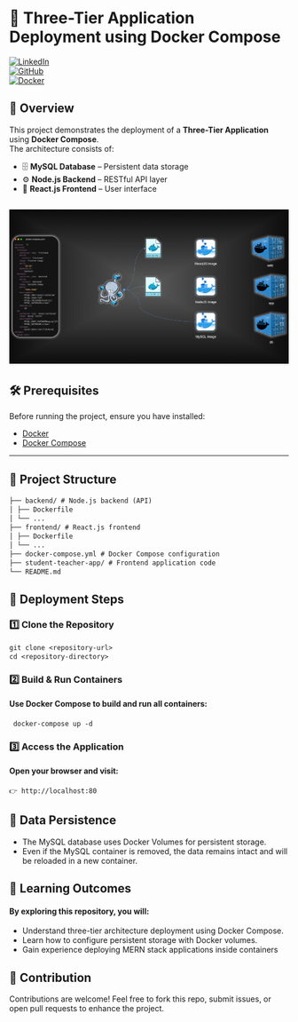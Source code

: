 
# 🚀 Three-Tier Application Deployment using Docker Compose  

[![LinkedIn](https://img.shields.io/badge/Connect%20with%20me%20on-LinkedIn-blue.svg)](https://www.linkedin.com/in/omprakash-chauhan-07b1b3233/)  
[![GitHub](https://img.shields.io/github/stars/AmanPathak-DevOps.svg?style=social)](https://github.com/omprakash2929)  
[![Docker](https://img.shields.io/badge/docker-%230db7ed.svg?style=for-the-badge&logo=docker&logoColor=white)](https://hub.docker.com/u/avian19)  


## 📌 Overview
This project demonstrates the deployment of a **Three-Tier Application** using **Docker Compose**.  
The architecture consists of:  

- 🗄️ **MySQL Database** – Persistent data storage  
- ⚙️ **Node.js Backend** – RESTful API layer  
- 🎨 **React.js Frontend** – User interface  


![Architecture](assets/Infra.gif)
--

## 🛠️ Prerequisites
Before running the project, ensure you have installed:  

- [Docker](https://www.docker.com/get-started)  
- [Docker Compose](https://docs.docker.com/compose/install/)  

---

## 📂 Project Structure
```
├── backend/ # Node.js backend (API)
│ ├── Dockerfile
│ └── ...
├── frontend/ # React.js frontend
│ ├── Dockerfile
│ └── ...
├── docker-compose.yml # Docker Compose configuration
├── student-teacher-app/ # Frontend application code
└── README.md
```

## 🚀 Deployment Steps

 ### 1️⃣ Clone the Repository
   ```
   git clone <repository-url>
   cd <repository-directory>
   ```

### 2️⃣ Build & Run Containers
   #### Use Docker Compose to build and run all containers:
   ```
    docker-compose up -d
   ```

### 3️⃣ Access the Application
   #### Open your browser and visit:
   ```
👉 http://localhost:80
   ```

## 💾 Data Persistence
  - The MySQL database uses Docker Volumes for persistent storage.
  - Even if the MySQL container is removed, the data remains intact and will be reloaded in a new container.  
   
## 📖 Learning Outcomes
 #### By exploring this repository, you will:
   - Understand three-tier architecture deployment using Docker Compose.
   - Learn how to configure persistent storage with Docker volumes.
   - Gain experience deploying MERN stack applications inside containers
## 🙌 Contribution
Contributions are welcome! Feel free to fork this repo, submit issues, or open pull requests to enhance the project.
